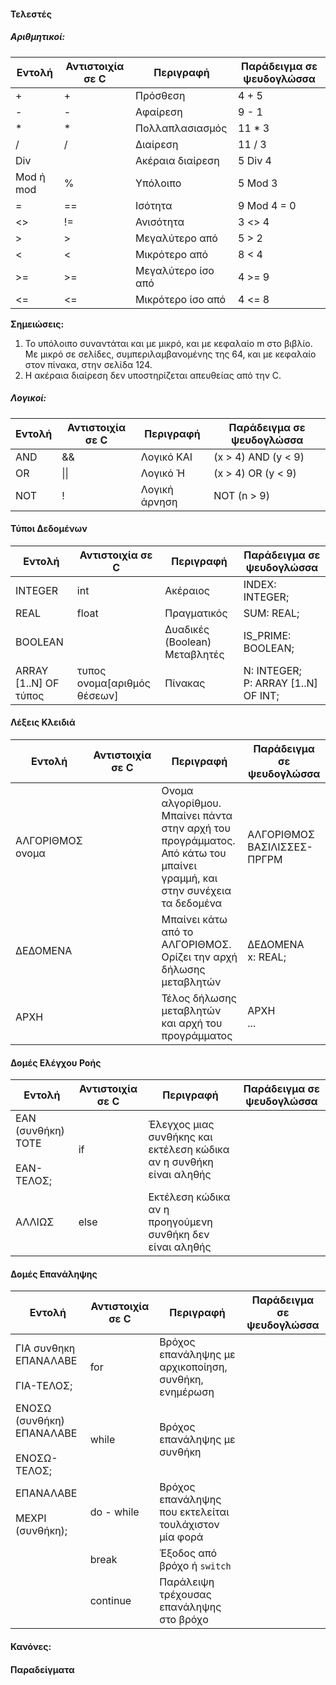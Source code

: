 

#### Τελεστές

##### Αριθμητικοί:

| **Εντολή** | **Αντιστοιχία σε C** | **Περιγραφή**      | **Παράδειγμα σε ψευδογλώσσα** |
| ---------- | -------------------- | ------------------ | ----------------------------- |
| +          | +                    | Πρόσθεση           | 4 + 5                         |
| -          | -                    | Αφαίρεση           | 9 - 1                         |
| *          | *                    | Πολλαπλασιασμός    | 11 * 3                        |
| /          | /                    | Διαίρεση           | 11 / 3                        |
| Div        |                      | Ακέραια διαίρεση   | 5 Div 4                       |
| Mod ή mod  | %                    | Υπόλοιπο           | 5 Mod 3                       |
| =          | ==                   | Ισότητα            | 9 Mod 4 = 0                   |
| <>         | !=                   | Ανισότητα          | 3 <> 4                        |
| >          | >                    | Μεγαλύτερο από     | 5 > 2                         |
| <          | <                    | Μικρότερο από      | 8 < 4                         |
| >=         | >=                   | Μεγαλύτερο ίσο από | 4 >= 9                        |
| <=         | <=                   | Μικρότερο ίσο από  | 4 <= 8                        |

**Σημειώσεις:**
1. Το υπόλοιπο συναντάται και με μικρό, και με κεφαλαίο m στο βιβλίο. Με μικρό σε σελίδες, συμπεριλαμβανομένης της 64, και με κεφαλαίο στον πίνακα, στην σελίδα 124.
2. Η ακέραια διαίρεση δεν υποστηρίζεται απευθείας από την C.

##### Λογικοί:

| **Εντολή** | **Αντιστοιχία σε C** | **Περιγραφή** | **Παράδειγμα σε ψευδογλώσσα** |
| ---------- | -------------------- | ------------- | ----------------------------- |
| AND        | &&                   | Λογικό ΚΑΙ    | (x > 4) AND (y < 9)           |
| OR         | \|\|                 | Λογικό Ή      | (x > 4) OR (y < 9)            |
| NOT        | !                    | Λογική άρνηση | NOT (n > 9)                   |

#### Τύποι Δεδομένων 

| **Εντολή**            | **Αντιστοιχία σε C**        | **Περιγραφή**                 | **Παράδειγμα σε ψευδογλώσσα**          |
| --------------------- | --------------------------- | ----------------------------- | -------------------------------------- |
| INTEGER               | int                         | Ακέραιος                      | INDEX: INTEGER;                        |
| REAL                  | float                       | Πραγματικός                   | SUM: REAL;                             |
| BOOLEAN               |                             | Δυαδικές (Boolean) Μεταβλητές | IS_PRIME: BOOLEAN;                     |
| ARRAY [1..N] OF τύπος | τυπος ονομα[αριθμός θέσεων] | Πίνακας                       | N: INTEGER;<br>P: ARRAY [1..N] OF INT; |

#### Λέξεις Κλειδιά

| **Εντολή**       | **Αντιστοιχία σε C** | **Περιγραφή**                                                                                                             | **Παράδειγμα σε ψευδογλώσσα** |
| ---------------- | -------------------- | ------------------------------------------------------------------------------------------------------------------------- | ----------------------------- |
| ΑΛΓΟΡΙΘΜΟΣ ονομα |                      | Ονομα αλγορίθμου. Μπαίνει πάντα στην αρχή του προγράμματος.<br>Από κάτω του μπαίνει γραμμή, και στην συνέχεια τα δεδομένα | ΑΛΓΟΡΙΘΜΟΣ ΒΑΣΙΛΙΣΣΕΣ-ΠΡΓΡΜ   |
| ΔΕΔΟΜΕΝΑ         |                      | Μπαίνει κάτω από το ΑΛΓΟΡΙΘΜΟΣ. Ορίζει την αρχή δήλωσης μεταβλητών                                                        | ΔΕΔΟΜΕΝΑ<br>x: REAL;          |
| ΑΡΧΗ             |                      | Τέλος δήλωσης μεταβλητών και αρχή του προγράμματος                                                                        | ΑΡΧΗ<br>...                   |

#### Δομές Ελέγχου Ροής

| **Εντολή**                           | **Αντιστοιχία σε C** | **Περιγραφή**                                                       | **Παράδειγμα σε ψευδογλώσσα** |
| ------------------------------------ | -------------------- | ------------------------------------------------------------------- | ----------------------------- |
| ΕΑΝ (συνθήκη) ΤΟΤΕ<br><br>ΕΑΝ-ΤΕΛΟΣ; | if                   | Έλεγχος μιας συνθήκης και εκτέλεση κώδικα αν η συνθήκη είναι αληθής |                               |
| ΑΛΛΙΩΣ                               | else                 | Εκτέλεση κώδικα αν η προηγούμενη συνθήκη δεν είναι αληθής           |                               |

#### Δομές Επανάληψης

| **Εντολή**                                    | **Αντιστοιχία σε C** | **Περιγραφή**                                         | **Παράδειγμα σε ψευδογλώσσα** |
| --------------------------------------------- | -------------------- | ----------------------------------------------------- | ----------------------------- |
| ΓΙΑ συνθηκη ΕΠΑΝΑΛΑΒΕ<br><br>ΓΙΑ-ΤΕΛΟΣ;       | for                  | Βρόχος επανάληψης με αρχικοποίηση, συνθήκη, ενημέρωση |                               |
| ΕΝΟΣΩ (συνθήκη) ΕΠΑΝΑΛΑΒΕ<br><br>ΕΝΟΣΩ-ΤΕΛΟΣ; | while                | Βρόχος επανάληψης με συνθήκη                          |                               |
| ΕΠΑΝΑΛΑΒΕ<br><br>ΜΕΧΡΙ (συνθήκη);             | do - while           | Βρόχος επανάληψης που εκτελείται τουλάχιστον μία φορά |                               |
|                                               | break                | Έξοδος από βρόχο ή `switch`                           |                               |
|                                               | continue             | Παράλειψη τρέχουσας επανάληψης στο βρόχο              |                               |


#### Κανόνες:




#### Παραδείγματα


